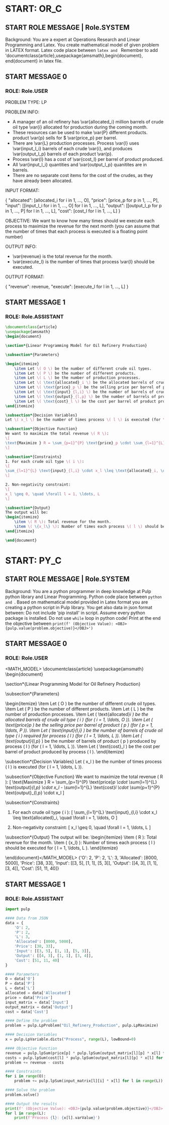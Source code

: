 # START: OR_C 
## START ROLE MESSAGE | Role.SYSTEM 
Background: You are a expert at Operations Research and Linear Programming and Latex. You create mathematical model of given problem in LATEX format. Latex code place between ```latex and ``` Remember to add 'documentclass{article},usepackage{amsmath},begin{document}, end{document} in latex file. 
## START MESSAGE 0 
### ROLE: Role.USER
<DESCRIPTION>
PROBLEM TYPE: LP

PROBLEM INFO: 

- A manager of an oil refinery has \var{allocated_i} million barrels of crude oil type \var{i} allocated for production during the coming month. 
- These resources can be used to make \var{P} different products. product \var{p} sells for $ \var{price_p} per barrel.
- There are \var{L} production processes. Process \var{l} uses \var{input_l_i} barrels of each crude \var{i}, and produces \var{output_l_p} barrels of each product \var{p}. 
- Process \var{l} has a cost of \var{cost_l} per barrel of product produced.
- All \var{input_l_i} quantities and \var{output_l_p} quanitites are in barrels. 
- There are no separate cost items for the cost of the crudes, as they have already been allocated.

INPUT FORMAT: 

{
    "allocated": [allocated_i for i in 1, ..., O],
    "price": [price_p for p in 1, ..., P],
    "input": [[input_l_i for i in 1, ..., O] for l in 1, ..., L],
    "output": [[output_l_p for p in 1, ..., P] for l in 1, ..., L],
    "cost": [cost_l for l in 1, ..., L]
}

OBJECTIVE: We want to know how many times should we execute each process to maximize the revenue for the next month (you can assume that the number of times that each process is executed is a floating point number)

OUTPUT INFO:

- \var{revenue} is the total revenue for the month.
- \var{execute_l} is the number of times that process \var{l} should be executed.

OUTPUT FORMAT:

{
    "revenue": revenue,
    "execute": [execute_l for l in 1, ..., L]
}

</DESCRIPTION>


## START MESSAGE 1 
### ROLE: Role.ASSISTANT
```latex
\documentclass{article}
\usepackage{amsmath}
\begin{document}

\section*{Linear Programming Model for Oil Refinery Production}

\subsection*{Parameters}

\begin{itemize}
    \item Let \( O \) be the number of different crude oil types.
    \item Let \( P \) be the number of different products.
    \item Let \( L \) be the number of production processes.
    \item Let \( \text{allocated}_i \) be the allocated barrels of crude oil type \( i \) (for \( i = 1, \ldots, O \)).
    \item Let \( \text{price}_p \) be the selling price per barrel of product \( p \) (for \( p = 1, \ldots, P \)).
    \item Let \( \text{input}_{l,i} \) be the number of barrels of crude oil type \( i \) required for process \( l \) (for \( l = 1, \ldots, L \)).
    \item Let \( \text{output}_{l,p} \) be the number of barrels of product \( p \) produced by process \( l \) (for \( l = 1, \ldots, L \)).
    \item Let \( \text{cost}_l \) be the cost per barrel of product produced by process \( l \).
\end{itemize}

\subsection*{Decision Variables}
Let \( x_l \) be the number of times process \( l \) is executed (for \( l = 1, \ldots, L \)).

\subsection*{Objective Function}
We want to maximize the total revenue \( R \):
\[
\text{Maximize } R = \sum_{p=1}^{P} \text{price}_p \cdot \sum_{l=1}^{L} \text{output}_{l,p} \cdot x_l - \sum_{l=1}^{L} \text{cost}_l \cdot \sum_{p=1}^{P} \text{output}_{l,p} \cdot x_l
\]

\subsection*{Constraints}
1. For each crude oil type \( i \):
\[
\sum_{l=1}^{L} \text{input}_{l,i} \cdot x_l \leq \text{allocated}_i, \quad \forall i = 1, \ldots, O
\]

2. Non-negativity constraint:
\[
x_l \geq 0, \quad \forall l = 1, \ldots, L
\]

\subsection*{Output}
The output will be:
\begin{itemize}
    \item \( R \): Total revenue for the month.
    \item \( \{x_l\} \): Number of times each process \( l \) should be executed for \( l = 1, \ldots, L \).
\end{itemize}

\end{document}
```

# START: PY_C 
## START ROLE MESSAGE | Role.SYSTEM 
Background: You are a python programmer in deep knowledge at Pulp python library and Linear Programming. Python code place between ```python and ```. Based on mathematical model provided in Latex format you are creating a python script in Pulp library. You get also data in json format between: <DATA></DATA> Do not include 'pip install' in script. Assume every python package is installed. Do not use `while` loop in python code! Print at the end the objective between <OBJ></OBJ> `print(f' (Objective Value): <OBJ>{pulp.value(problem.objective)}</OBJ>')` 
## START MESSAGE 0 
### ROLE: Role.USER
<MATH_MODEL>
\documentclass{article}
\usepackage{amsmath}
\begin{document}

\section*{Linear Programming Model for Oil Refinery Production}

\subsection*{Parameters}

\begin{itemize}
    \item Let \( O \) be the number of different crude oil types.
    \item Let \( P \) be the number of different products.
    \item Let \( L \) be the number of production processes.
    \item Let \( \text{allocated}_i \) be the allocated barrels of crude oil type \( i \) (for \( i = 1, \ldots, O \)).
    \item Let \( \text{price}_p \) be the selling price per barrel of product \( p \) (for \( p = 1, \ldots, P \)).
    \item Let \( \text{input}_{l,i} \) be the number of barrels of crude oil type \( i \) required for process \( l \) (for \( l = 1, \ldots, L \)).
    \item Let \( \text{output}_{l,p} \) be the number of barrels of product \( p \) produced by process \( l \) (for \( l = 1, \ldots, L \)).
    \item Let \( \text{cost}_l \) be the cost per barrel of product produced by process \( l \).
\end{itemize}

\subsection*{Decision Variables}
Let \( x_l \) be the number of times process \( l \) is executed (for \( l = 1, \ldots, L \)).

\subsection*{Objective Function}
We want to maximize the total revenue \( R \):
\[
\text{Maximize } R = \sum_{p=1}^{P} \text{price}_p \cdot \sum_{l=1}^{L} \text{output}_{l,p} \cdot x_l - \sum_{l=1}^{L} \text{cost}_l \cdot \sum_{p=1}^{P} \text{output}_{l,p} \cdot x_l
\]

\subsection*{Constraints}
1. For each crude oil type \( i \):
\[
\sum_{l=1}^{L} \text{input}_{l,i} \cdot x_l \leq \text{allocated}_i, \quad \forall i = 1, \ldots, O
\]

2. Non-negativity constraint:
\[
x_l \geq 0, \quad \forall l = 1, \ldots, L
\]

\subsection*{Output}
The output will be:
\begin{itemize}
    \item \( R \): Total revenue for the month.
    \item \( \{x_l\} \): Number of times each process \( l \) should be executed for \( l = 1, \ldots, L \).
\end{itemize}

\end{document}</MATH_MODEL>
<DATA>
{'O': 2, 'P': 2, 'L': 3, 'Allocated': [8000, 5000], 'Price': [38, 33], 'Input': [[3, 5], [1, 1], [5, 3]], 'Output': [[4, 3], [1, 1], [3, 4]], 'Cost': [51, 11, 40]}</DATA>


## START MESSAGE 1 
### ROLE: Role.ASSISTANT
```python
import pulp

#### Data from JSON
data = {
    'O': 2,
    'P': 2,
    'L': 3,
    'Allocated': [8000, 5000],
    'Price': [38, 33],
    'Input': [[3, 5], [1, 1], [5, 3]],
    'Output': [[4, 3], [1, 1], [3, 4]],
    'Cost': [51, 11, 40]
}

#### Parameters
O = data['O']
P = data['P']
L = data['L']
allocated = data['Allocated']
price = data['Price']
input_matrix = data['Input']
output_matrix = data['Output']
cost = data['Cost']

#### Define the problem
problem = pulp.LpProblem("Oil_Refinery_Production", pulp.LpMaximize)

#### Decision Variables
x = pulp.LpVariable.dicts("Process", range(L), lowBound=0)

#### Objective Function
revenue = pulp.lpSum(price[p] * pulp.lpSum(output_matrix[l][p] * x[l] for l in range(L)) for p in range(P))
costs = pulp.lpSum(cost[l] * pulp.lpSum(output_matrix[l][p] * x[l] for p in range(P)) for l in range(L))
problem += revenue - costs

#### Constraints
for i in range(O):
    problem += pulp.lpSum(input_matrix[l][i] * x[l] for l in range(L)) <= allocated[i]

#### Solve the problem
problem.solve()

#### Output the results
print(f' (Objective Value): <OBJ>{pulp.value(problem.objective)}</OBJ>')
for l in range(L):
    print(f'Process {l}: {x[l].varValue}')
```

